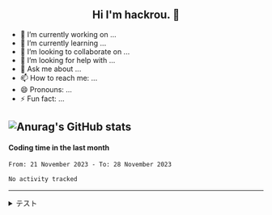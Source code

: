 <h2 align="center">Hi I'm hackrou. 👋</h2>

- 🔭 I’m currently working on ...
- 🌱 I’m currently learning ...
- 👯 I’m looking to collaborate on ...
- 🤔 I’m looking for help with ...
- 💬 Ask me about ...
- 📫 How to reach me: ...
- 😄 Pronouns: ...
- ⚡ Fun fact: ...

![Anurag's GitHub stats](https://github-readme-stats.vercel.app/api?username=Hayashikotarou&&show_icons=true&count_private=true&bg_color=303446&text_color=c6d0f5&icon_color=ca9ee6&title_color=81c8be)
---
#### Coding time in the last month

<!--START_SECTION:waka-->

```txt
From: 21 November 2023 - To: 28 November 2023

No activity tracked
```

<!--END_SECTION:waka-->

---
<details>
<summary>テスト</summary><div> 
  
  - aaa 
  - bbb 
  - ccc 
  
</div></details>
